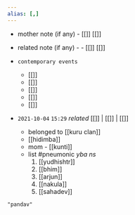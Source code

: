 ```yaml
---
alias: [,]
---
```

- mother note (if any)
		- [[]] [[]]
- related note (if any) -
		- [[]] [[]]
- `contemporary events`
	- [[]]
	- [[]]
	- [[]]
	- [[]]
	- [[]]

- `2021-10-04`  `15:29` _related_ [[]] | [[]] | [[]]
	- belonged to [[kuru clan]]
	- [[hidimba]]
	- mom - [[kunti]]
	- list #pneumonic _yba ns_
		1. [[yudhishtr]]
		2. [[bhim]]
		3. [[arjun]]
		4. [[nakula]]
		5. [[sahadev]]
		

```query
"pandav"
```